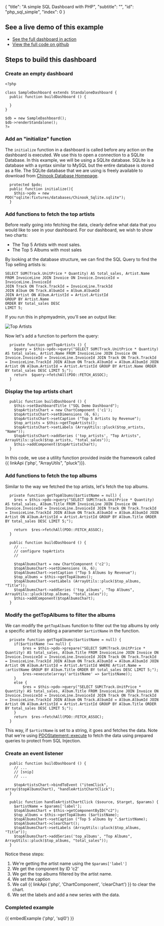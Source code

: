 <meta>
{
  "title": "A simple SQL Dashboard with PHP",
  "subtitle": "",
  "id": "php_sql_simple",
  "index": 0
}
</meta>

## See a live demo of this example

* [See the full dashboard in action](http://examples.razorflow.com/dashboard/php/examples/sql0)
* [View the full code on github](https://github.com/RazorFlow/examples/blob/master/src/php/examples/sql0.php)

## Steps to build this dashboard

### Create an empty dashboard

~~~
<?php

class SampleDashboard extends StandaloneDashboard {
  public function buildDashboard () {

  }
}

$db = new SampleDashboard();
$db->renderStandalone();
?>
~~~

### Add an "initialize" function

The `initialize` function in a dashboard is called before any action on the dashboard is executed. We use this to open a connection to a SQLite Database. In this example, we will be using a SQLite database. SQLite is a database with a syntax similar to MySQL but the entire database is stored as a file. The SQLite database that we are using is freely available to download from [Chinook Database Homepage](http://chinookdatabase.codeplex.com/).

~~~
  protected $pdo;
  public function initialize(){
  	$this->pdo = new PDO("sqlite:fixtures/databases/Chinook_Sqlite.sqlite");
  }
~~~

### Add functions to fetch the top artists

Before really going into fetching the data, clearly define what data that you would like to see in your dashboard. For our dashboard, we wish to show two charts:

* The Top 5 Artists with most sales.
* The Top 5 Albums with most sales

By looking at the database structure, we can find the SQL Query to find the Top selling artists is:

~~~
SELECT SUM(Track.UnitPrice * Quantity) AS total_sales, Artist.Name 
FROM InvoiceLine JOIN Invoice ON Invoice.InvoiceId = InvoiceLine.InvoiceId
JOIN Track ON Track.TrackId = InvoiceLine.TrackId
JOIN Album ON Track.AlbumId = Album.AlbumId
JOIN Artist ON Album.ArtistId = Artist.ArtistId 
GROUP BY Artist.Name 
ORDER BY total_sales DESC
LIMIT 5;
~~~

If you run this in phpmyadmin, you'll see an output like:

![Top Artists](http://imgur.com/8TXinUb.png)

Now let's add a function to perform the query:

~~~
  private function getTopArtists () {
  	$query = $this->pdo->query("SELECT SUM(Track.UnitPrice * Quantity) AS total_sales, Artist.Name FROM InvoiceLine JOIN Invoice ON Invoice.InvoiceId = InvoiceLine.InvoiceId JOIN Track ON Track.TrackId = InvoiceLine.TrackId JOIN Album ON Track.AlbumId = Album.AlbumId JOIN Artist ON Album.ArtistId = Artist.ArtistId GROUP BY Artist.Name ORDER BY total_sales DESC LIMIT 5;");
  	return  $query->fetchAll(PDO::FETCH_ASSOC);
  }
~~~

### Display the top artists chart

~~~
  public function buildDashboard () {
    $this->setDashboardTitle ("SQL Demo Dashboard");
  	$topArtistsChart = new ChartComponent ('c1');
  	$topArtistsChart->setDimensions (6, 6);
  	$topArtistsChart->setCaption ("Top 5 Artists by Revenue");
  	$top_artists = $this->getTopArtists();
  	$topArtistsChart->setLabels (ArrayUtils::pluck($top_artists, "Name"));
  	$topArtistsChart->addSeries ('top_artists', "Top Artists", ArrayUtils::pluck($top_artists, "total_sales"));
  	$this->addComponent($topArtistsChart);
  }
~~~

In this code, we use a utility function provided inside the framework called {{ linkApi ('php', "ArrayUtils", "pluck")}}.

### Add functions to fetch the top albums

Similar to the way we fetched the top artists, let's fetch the top albums.

~~~
  private function getTopAlbums($artistName = null) {
	$res = $this->pdo->query("SELECT SUM(Track.UnitPrice * Quantity) AS total_sales, Album.Title FROM InvoiceLine JOIN Invoice ON Invoice.InvoiceId = InvoiceLine.InvoiceId JOIN Track ON Track.TrackId = InvoiceLine.TrackId JOIN Album ON Track.AlbumId = Album.AlbumId JOIN Artist ON Album.ArtistId = Artist.ArtistId GROUP BY Album.Title ORDER BY total_sales DESC LIMIT 5;");

  	return  $res->fetchAll(PDO::FETCH_ASSOC);
  }

  public function buildDashboard () {
  	// ...
  	// configure topArtists
  	//

 	$topAlbumsChart = new ChartComponent ('c2');
  	$topAlbumsChart->setDimensions (6, 6);
  	$topAlbumsChart->setCaption ("Top 5 Albums by Revenue");
  	$top_albums = $this->getTopAlbums();
  	$topAlbumsChart->setLabels (ArrayUtils::pluck($top_albums, "Title"));
  	$topAlbumsChart->addSeries ('top_albums', "Top Albums", ArrayUtils::pluck($top_albums, "total_sales"));
  	$this->addComponent($topAlbumsChart);
  }
~~~

### Modify the getTopAlbums to filter the albums

We can modify the `getTopAlbums` function to filter out the top albums by only a specific artist by adding a parameter `$artistName` in the function.

~~~
  private function getTopAlbums($artistName = null) {
  	if($artistName !== null) {
  		$res = $this->pdo->prepare("SELECT SUM(Track.UnitPrice * Quantity) AS total_sales, Album.Title FROM InvoiceLine JOIN Invoice ON Invoice.InvoiceId = InvoiceLine.InvoiceId JOIN Track ON Track.TrackId = InvoiceLine.TrackId JOIN Album ON Track.AlbumId = Album.AlbumId JOIN Artist ON Album.ArtistId = Artist.ArtistId WHERE Artist.Name = :artistName GROUP BY Album.Title ORDER BY total_sales DESC LIMIT 5;");
  		$res->execute(array('artistName' => $artistName));
  	}
  	else {
  		$res = $this->pdo->query("SELECT SUM(Track.UnitPrice * Quantity) AS total_sales, Album.Title FROM InvoiceLine JOIN Invoice ON Invoice.InvoiceId = InvoiceLine.InvoiceId JOIN Track ON Track.TrackId = InvoiceLine.TrackId JOIN Album ON Track.AlbumId = Album.AlbumId JOIN Artist ON Album.ArtistId = Artist.ArtistId GROUP BY Album.Title ORDER BY total_sales DESC LIMIT 5;");
  	}
  	return  $res->fetchAll(PDO::FETCH_ASSOC);
  }
~~~

This way, if `$artistName` is set to a string, it goes and fetches the data. Note that we're using [PDOStatement::execute](http://www.php.net/manual/en/pdostatement.execute.php) to fetch the data using prepared queries to protect from SQL Injection.

### Create an event listener

~~~
  public function buildDashboard () {
  	// ...
  	// [snip]
  	// ...

    $topArtistsChart->bindToEvent ("itemClick", array($topAlbumsChart), "handleArtistChartClick");
  }

  public function handleArtistChartClick ($source, $target, $params) {
    $artistName = $params['label'];
    $topAlbumsChart = $this->getComponentByID("c2");
    $top_albums = $this->getTopAlbums ($artistName);
    $topAlbumsChart->setCaption ("Top 5 albums by ".$artistName);
    $topAlbumsChart->clearChart();
    $topAlbumsChart->setLabels (ArrayUtils::pluck($top_albums, "Title"));
    $topAlbumsChart->addSeries('top_albums', "Top Albums", ArrayUtils::pluck($top_albums, "total_sales"));
  }
~~~

Notice these steps:

1. We're getting the artist name using the `$params['label']`
2. We get the component by ID 'c2'
3. We get the top albums filtered by the artist name.
4. We set the caption
5. We call {{ linkApi ('php', 'ChartComponent', 'clearChart') }} to clear the chart.
6. We set the labels and add a new series with the data.


### Completed example

{{ embedExample ('php', 'sql0') }}